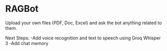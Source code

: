 # RAGBot
Upload your own files (PDF, Doc, Excel) and ask the bot anything related to them.

Next Steps:
-Add voice recognition and text to speech using Groq Whisper 3
-Add chat memory

